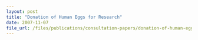 ```yaml
---
layout: post
title: "Donation of Human Eggs for Research"
date: 2007-11-07
file_url: /files/publications/consultation-papers/donation-of-human-eggs-for-research.pdf
---
```

